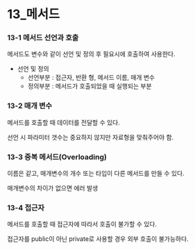 # 13_메서드

### 13-1 메서드 선언과 호출

메서드도 변수와 같이  선언 및 정의 후 필요시에 호출하여 사용한다. 

- 선언 및 정의
  - 선언부분 : 접근자, 반환 형, 메서드 이름, 매개 변수
  - 정의부분 : 메서드가 호출되었을 때 실행되는 부분



### 13-2 매개 변수

메서드를 호출할 때 데이터를 전달할 수 있다.

선언 시 파라미터 갯수는 중요하지 않지만 자료형을 맞춰주어야 함.



### 13-3 중복 메서드(Overloading)

이름은 같고, 매개변수의 개수 또는 타입이 다른 메서드를 만들 수 있다. 

매개변수의 차이가 없으면 에러 발생



### 13-4 접근자

메서드를 호출할 때 접근자에 따라서 호출이 불가할 수 있다. 

접근자를 public이 아닌 private로 사용할 경우 외부 호출이 불가능하다. 